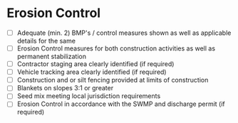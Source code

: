 # Erosion Control

- [ ] Adequate (min. 2) BMP's / control measures shown as well as applicable details for the same
- [ ] Erosion Control measures for both construction activities as well as permanent stabilization
- [ ] Contractor staging area clearly identified (if required)
- [ ] Vehicle tracking area clearly identified (if required)
- [ ] Construction and or silt fencing provided at limits of construction
- [ ] Blankets on slopes 3:1 or greater
- [ ] Seed mix meeting local jurisdiction requirements
- [ ] Erosion Control in accordance with the SWMP and discharge permit (if required)